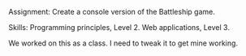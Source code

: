 Assignment: Create a console version of the Battleship game.

Skills: Programming principles, Level 2. Web applications, Level 3.

We worked on this as a class. I need to tweak it to get mine
working.